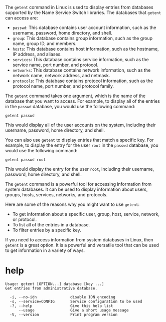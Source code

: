 The `getent` command in Linux is used to display entries from databases supported by the Name Service Switch libraries. The databases that `getent` can access are:

* `passwd`: This database contains user account information, such as the username, password, home directory, and shell.
* `group`: This database contains group information, such as the group name, group ID, and members.
* `hosts`: This database contains host information, such as the hostname, IP address, and aliases.
* `services`: This database contains service information, such as the service name, port number, and protocol.
* `networks`: This database contains network information, such as the network name, network address, and netmask.
* `protocols`: This database contains protocol information, such as the protocol name, port number, and protocol family.

The `getent` command takes one argument, which is the name of the database that you want to access. For example, to display all of the entries in the `passwd` database, you would use the following command:

```
getent passwd
```

This would display all of the user accounts on the system, including their username, password, home directory, and shell.

You can also use `getent` to display entries that match a specific key. For example, to display the entry for the user `root` in the `passwd` database, you would use the following command:

```
getent passwd root
```

This would display the entry for the user `root`, including their username, password, home directory, and shell.

The `getent` command is a powerful tool for accessing information from system databases. It can be used to display information about users, groups, hosts, services, networks, and protocols.

Here are some of the reasons why you might want to use `getent`:

* To get information about a specific user, group, host, service, network, or protocol.
* To list all of the entries in a database.
* To filter entries by a specific key.

If you need to access information from system databases in Linux, then `getent` is a great option. It is a powerful and versatile tool that can be used to get information in a variety of ways.


# help

```
Usage: getent [OPTION...] database [key ...]
Get entries from administrative database.

  -i, --no-idn               disable IDN encoding
  -s, --service=CONFIG       Service configuration to be used
  -?, --help                 Give this help list
      --usage                Give a short usage message
  -V, --version              Print program version
```
